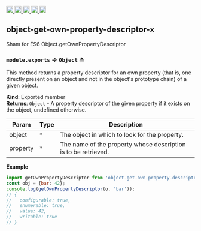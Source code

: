 <a href="https://travis-ci.org/Xotic750/object-get-own-property-descriptor-x"
  title="Travis status">
<img
  src="https://travis-ci.org/Xotic750/object-get-own-property-descriptor-x.svg?branch=master"
  alt="Travis status" height="18">
</a>
<a href="https://david-dm.org/Xotic750/object-get-own-property-descriptor-x"
  title="Dependency status">
<img src="https://david-dm.org/Xotic750/object-get-own-property-descriptor-x/status.svg"
  alt="Dependency status" height="18"/>
</a>
<a
  href="https://david-dm.org/Xotic750/object-get-own-property-descriptor-x?type=dev"
  title="devDependency status">
<img src="https://david-dm.org/Xotic750/object-get-own-property-descriptor-x/dev-status.svg"
  alt="devDependency status" height="18"/>
</a>
<a href="https://badge.fury.io/js/object-get-own-property-descriptor-x"
  title="npm version">
<img src="https://badge.fury.io/js/object-get-own-property-descriptor-x.svg"
  alt="npm version" height="18">
</a>
<a href="https://www.jsdelivr.com/package/npm/object-get-own-property-descriptor-x"
  title="jsDelivr hits">
<img src="https://data.jsdelivr.com/v1/package/npm/object-get-own-property-descriptor-x/badge?style=rounded"
  alt="jsDelivr hits" height="18">
</a>

<a name="module_object-get-own-property-descriptor-x"></a>

## object-get-own-property-descriptor-x

Sham for ES6 Object.getOwnPropertyDescriptor

<a name="exp_module_object-get-own-property-descriptor-x--module.exports"></a>

### `module.exports` ⇒ <code>Object</code> ⏏

This method returns a property descriptor for an own property (that is,
one directly present on an object and not in the object's prototype chain)
of a given object.

**Kind**: Exported member  
**Returns**: <code>Object</code> - A property descriptor of the given property if it exists on the object, undefined otherwise.

| Param    | Type            | Description                                                    |
| -------- | --------------- | -------------------------------------------------------------- |
| object   | <code>\*</code> | The object in which to look for the property.                  |
| property | <code>\*</code> | The name of the property whose description is to be retrieved. |

**Example**

```js
import getOwnPropertyDescriptor from 'object-get-own-property-descriptor-x';
const obj = {bar: 42};
console.log(getOwnPropertyDescriptor(o, 'bar'));
// {
//   configurable: true,
//   enumerable: true,
//   value: 42,
//   writable: true
// }
```
